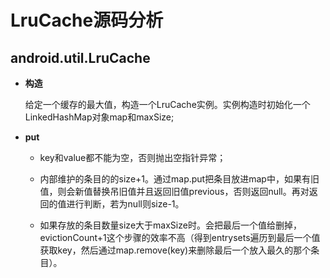 # LruCache源码分析

## android.util.LruCache

- **构造**

  给定一个缓存的最大值，构造一个LruCache实例。实例构造时初始化一个LinkedHashMap对象map和maxSize;

- **put**

  - key和value都不能为空，否则抛出空指针异常；

  - 内部维护的条目的的size+1。通过map.put把条目放进map中，如果有旧值，则会新值替换吊旧值并且返回旧值previous，否则返回null。再对返回的值进行判断，若为null则size-1。

  - 如果存放的条目数量size大于maxSize时。会把最后一个值给删掉，evictionCount+1这个步骤的效率不高（得到entrysets遍历到最后一个值获取key，然后通过map.remove(key)来删除最后一个放入最久的那个条目）。
